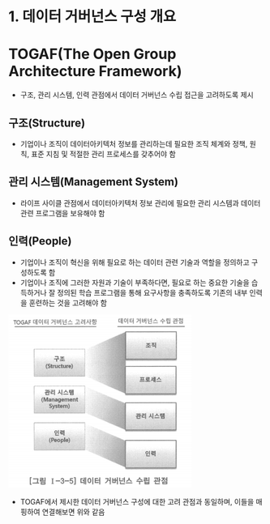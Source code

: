 # 1. 데이터 거버넌스 구성 개요

# TOGAF(The Open Group Architecture Framework)

- 구조, 관리 시스템, 인력 관점에서 데이터 거버넌스 수립 접근을 고려하도록 제시

## 구조(Structure)

- 기업이나 조직이 데이터아키텍처 정보를 관리하는데 필요한 조직 체계와 정책, 원칙, 표준 지침 및 적절한 관리 프로세스를 갖추어야 함

## 관리 시스템(Management System)

- 라이프 사이클 관점에서 데이터아키텍처 정보 관리에 필요한 관리 시스템과 데이터 관련 프로그램을 보유해야 함

## 인력(People)

- 기업이나 조직이 혁신을 위해 필요로 하는 데이터 관련 기술과 역할을 정의하고 구성하도록 함
- 기업이나 조직에 그러한 자원과 기술이 부족하다면, 필요로 하는 중요한 기술을 습득하거나 잘 정의된 학습 프로그램을 통해 요구사항을 충족하도록 기존의 내부 인력을 훈련하는 것을 고려해야 함

![dgViewpoint](dgViewpoint.png)

- TOGAF에서 제시한 데이터 거버넌스 구성에 대한 고려 관점과 동일하며, 이들을 매핑하여 연결해보면 위와 같음